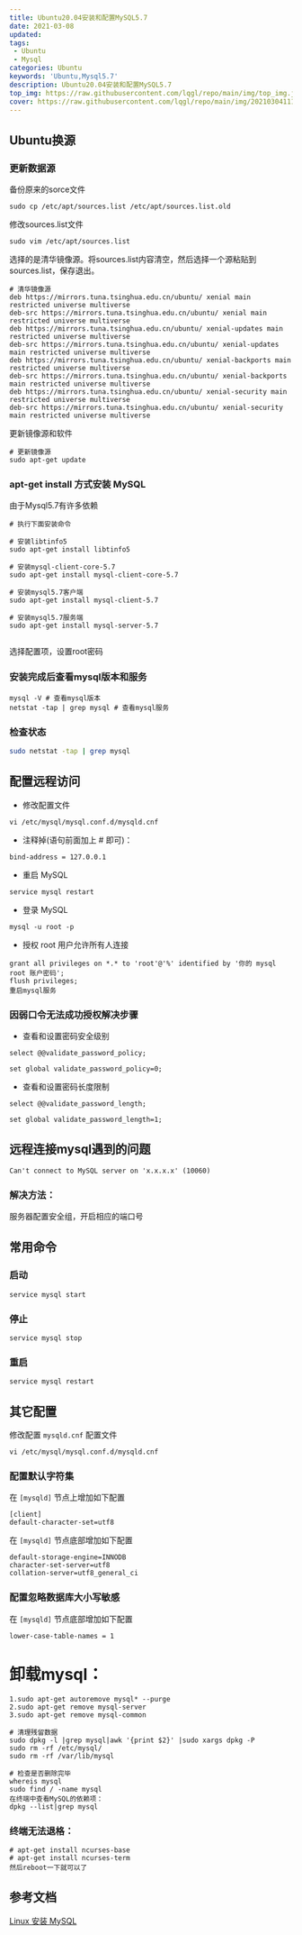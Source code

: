 ```yaml
---
title: Ubuntu20.04安装和配置MySQL5.7
date: 2021-03-08
updated: 
tags:
 - Ubuntu
 - Mysql
categories: Ubuntu
keywords: 'Ubuntu,Mysql5.7'
description: Ubuntu20.04安装和配置MySQL5.7
top_img: https://raw.githubusercontent.com/lqgl/repo/main/img/top_img.jpg
cover: https://raw.githubusercontent.com/lqgl/repo/main/img/20210304111156.png
---
```


## Ubuntu换源

### 更新数据源
备份原来的sorce文件
```
sudo cp /etc/apt/sources.list /etc/apt/sources.list.old
```
修改sources.list文件
```
sudo vim /etc/apt/sources.list
```
选择的是清华镜像源。将sources.list内容清空，然后选择一个源粘贴到sources.list，保存退出。
```
# 清华镜像源
deb https://mirrors.tuna.tsinghua.edu.cn/ubuntu/ xenial main restricted universe multiverse
deb-src https://mirrors.tuna.tsinghua.edu.cn/ubuntu/ xenial main restricted universe multiverse
deb https://mirrors.tuna.tsinghua.edu.cn/ubuntu/ xenial-updates main restricted universe multiverse
deb-src https://mirrors.tuna.tsinghua.edu.cn/ubuntu/ xenial-updates main restricted universe multiverse
deb https://mirrors.tuna.tsinghua.edu.cn/ubuntu/ xenial-backports main restricted universe multiverse
deb-src https://mirrors.tuna.tsinghua.edu.cn/ubuntu/ xenial-backports main restricted universe multiverse
deb https://mirrors.tuna.tsinghua.edu.cn/ubuntu/ xenial-security main restricted universe multiverse
deb-src https://mirrors.tuna.tsinghua.edu.cn/ubuntu/ xenial-security main restricted universe multiverse
```
更新镜像源和软件
```
# 更新镜像源
sudo apt-get update
```
### apt-get install 方式安装 MySQL
由于Mysql5.7有许多依赖
```
# 执行下面安装命令

# 安装libtinfo5
sudo apt-get install libtinfo5

# 安装mysql-client-core-5.7
sudo apt-get install mysql-client-core-5.7 

# 安装mysql5.7客户端
sudo apt-get install mysql-client-5.7 

# 安装mysql5.7服务端
sudo apt-get install mysql-server-5.7
 
```
选择配置项，设置root密码
### 安装完成后查看mysql版本和服务
```
mysql -V # 查看mysql版本
netstat -tap | grep mysql # 查看mysql服务
```

### 检查状态
```bash
sudo netstat -tap | grep mysql
```

## 配置远程访问

- 修改配置文件

```text
vi /etc/mysql/mysql.conf.d/mysqld.cnf
```

- 注释掉(语句前面加上 # 即可)：

```text
bind-address = 127.0.0.1
```

- 重启 MySQL

```text
service mysql restart
```

- 登录 MySQL

```text
mysql -u root -p
```

- 授权 root 用户允许所有人连接

```text
grant all privileges on *.* to 'root'@'%' identified by '你的 mysql root 账户密码';
flush privileges;
重启mysql服务
```

### 因弱口令无法成功授权解决步骤

- 查看和设置密码安全级别

```text
select @@validate_password_policy;
```

```text
set global validate_password_policy=0;
```

- 查看和设置密码长度限制

```text
select @@validate_password_length;
```

```text
set global validate_password_length=1;
```

## 远程连接mysql遇到的问题

```
Can't connect to MySQL server on 'x.x.x.x' (10060)
```
### 解决方法：
服务器配置安全组，开启相应的端口号

## 常用命令

### 启动

```text
service mysql start
```

### 停止

```text
service mysql stop
```

### 重启

```text
service mysql restart
```

## 其它配置

修改配置 `mysqld.cnf` 配置文件

```text
vi /etc/mysql/mysql.conf.d/mysqld.cnf
```

### 配置默认字符集

在 `[mysqld]` 节点上增加如下配置

```text
[client]
default-character-set=utf8
```

在 `[mysqld]` 节点底部增加如下配置

```text
default-storage-engine=INNODB
character-set-server=utf8
collation-server=utf8_general_ci
```

### 配置忽略数据库大小写敏感

在 `[mysqld]` 节点底部增加如下配置

```text
lower-case-table-names = 1
```
# 卸载mysql：
```
1.sudo apt-get autoremove mysql* --purge
2.sudo apt-get remove mysql-server
3.sudo apt-get remove mysql-common
 
# 清理残留数据 
sudo dpkg -l |grep mysql|awk '{print $2}' |sudo xargs dpkg -P 
sudo rm -rf /etc/mysql/ 
sudo rm -rf /var/lib/mysql
 
# 检查是否删除完毕
whereis mysql
sudo find / -name mysql
在终端中查看MySQL的依赖项：
dpkg --list|grep mysql
```
### 终端无法退格：

```
# apt-get install ncurses-base
# apt-get install ncurses-term
然后reboot一下就可以了
```

## 参考文档

[Linux 安装 MySQL](https://www.funtl.com/zh/linux/Linux-%E5%AE%89%E8%A3%85-MySQL.html#%E6%9C%AC%E8%8A%82%E8%A7%86%E9%A2%91)

